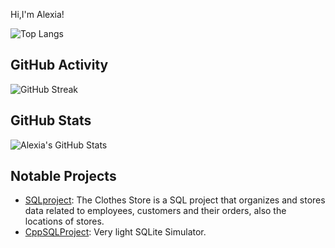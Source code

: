Hi,I'm Alexia!

![Top Langs](https://github-readme-stats.vercel.app/api/top-langs/?username=alexiatanasie&layout=compact&langs_count=10)

## GitHub Activity
![GitHub Streak](https://streak-stats.demolab.com/?user=alexiatanasie&theme=green)

## GitHub Stats
![Alexia's GitHub Stats](https://github-readme-stats.vercel.app/api?username=alexiatanasie&show_icons=true&hide=issues&count_private=true&theme=radical)

## Notable Projects
- [SQLproject](https://github.com/alexiatanasie/SQLproject): The Clothes Store is a SQL project that organizes and stores data related to employees, customers and their orders, also the locations of stores.
- [CppSQLProject](https://github.com/alexiatanasie/CppSQLProject): Very light SQLite Simulator.

